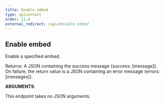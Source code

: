 ```yaml
---
title: Enable embed
type: apicontent
order: 11.4
external_redirect: /api/#enable-embed
---
```


## Enable embed
Enable a specified embed.

Returns: A JSON containing the success message {success: [message]}. On failure, the return value is a JSON containing an error message {errors: [messages]}.


**ARGUMENTS**:


This endpoint takes no JSON arguments.
